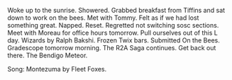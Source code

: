 Woke up to the sunrise. Showered. Grabbed breakfast from Tiffins and sat down to work on the bees. Met with Tommy. Felt as if we had lost something great. Napped. Reset. Regretted not switching sosc sections. Meet with Moreau for office hours tomorrow. Pull ourselves out of this L day. Wizards by Ralph Bakshi. Frozen Twix bars. Submitted On the Bees. Gradescope tomorrow morning. The R2A Saga continues. Get back out there. The Bendigo Meteor. 

Song: Montezuma by Fleet Foxes.
